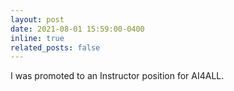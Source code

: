 ```yaml
---
layout: post
date: 2021-08-01 15:59:00-0400
inline: true
related_posts: false
---
```


I was promoted to an Instructor position for AI4ALL. 
